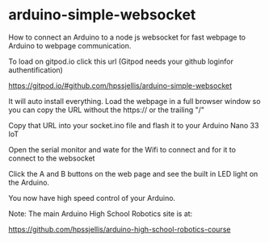 # arduino-simple-websocket
How to connect an Arduino to a node js websocket for fast webpage to Arduino to webpage communication.



To load on gitpod.io click this url (Gitpod needs your github loginfor authentification)

https://gitpod.io/#github.com/hpssjellis/arduino-simple-websocket

It will auto install everything.
Load the webpage in a full browser window so you can copy the URL without the https:// or the trailing "/"

Copy that URL into your socket.ino file and flash it to your Arduino Nano 33 IoT

Open the serial monitor and wate for the Wifi to connect and for it to connect to the websocket

Click the A and B buttons on the web page and see the built in LED light on the Arduino.

You now have high speed control of your Arduino.



Note: The main Arduino High School Robotics site is at:

https://github.com/hpssjellis/arduino-high-school-robotics-course

